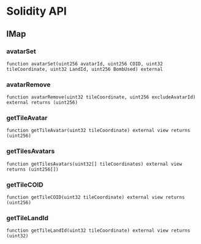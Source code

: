 # Solidity API

## IMap

### avatarSet

```solidity
function avatarSet(uint256 avatarId, uint256 COID, uint32 tileCoordinate, uint32 LandId, uint256 BombUsed) external
```

### avatarRemove

```solidity
function avatarRemove(uint32 tileCoordinate, uint256 excludeAvatarId) external returns (uint256)
```

### getTileAvatar

```solidity
function getTileAvatar(uint32 tileCoordinate) external view returns (uint256)
```

### getTilesAvatars

```solidity
function getTilesAvatars(uint32[] tileCoordinates) external view returns (uint256[])
```

### getTileCOID

```solidity
function getTileCOID(uint32 tileCoordinate) external view returns (uint256)
```

### getTileLandId

```solidity
function getTileLandId(uint32 tileCoordinate) external view returns (uint32)
```

